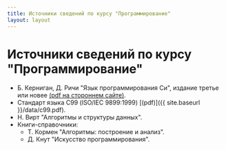 ```yaml
---
title: Источники сведений по курсу "Программирование"
layout: layout
---
```

Источники сведений по курсу "Программирование"
==============================================
  - Б. Керниган, Д. Ричи "Язык программирования Си", издание третье или новее [(pdf на стороннем сайте)](http://people.toiit.sgu.ru/Sinelnikov/PT/C/Kern_Ritch.pdf).
  - Стандарт языка С99 (ISO/IEC 9899:1999) [(pdf)]({{ site.baseurl }}/data/c99.pdf).
  - Н. Вирт "Алгоритмы и структуры данных".
  - Книги-справочники:
    - Т. Кормен "Алгоритмы: построение и анализ".
    - Д. Кнут "Искусство программирования".
